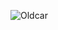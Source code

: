 ![Oldcar](https://github.com/AxAyush/Website-1/assets/158194201/8dc2e07e-711d-40a4-b984-3d840b42d764)

